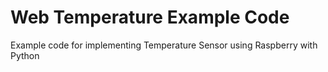 # Web Temperature Example Code

Example code for implementing Temperature Sensor using Raspberry with Python
